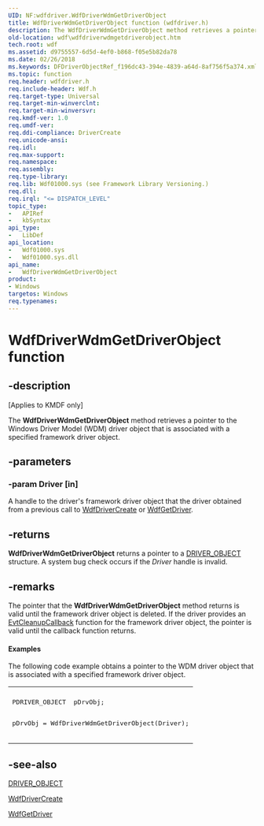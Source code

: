 ```yaml
---
UID: NF:wdfdriver.WdfDriverWdmGetDriverObject
title: WdfDriverWdmGetDriverObject function (wdfdriver.h)
description: The WdfDriverWdmGetDriverObject method retrieves a pointer to the Windows Driver Model (WDM) driver object that is associated with a specified framework driver object.
old-location: wdf\wdfdriverwdmgetdriverobject.htm
tech.root: wdf
ms.assetid: d9755557-6d5d-4ef0-b868-f05e5b82da78
ms.date: 02/26/2018
ms.keywords: DFDriverObjectRef_f196dc43-394e-4839-a64d-8af756f5a374.xml, WdfDriverWdmGetDriverObject, WdfDriverWdmGetDriverObject method, kmdf.wdfdriverwdmgetdriverobject, wdf.wdfdriverwdmgetdriverobject, wdfdriver/WdfDriverWdmGetDriverObject
ms.topic: function
req.header: wdfdriver.h
req.include-header: Wdf.h
req.target-type: Universal
req.target-min-winverclnt: 
req.target-min-winversvr: 
req.kmdf-ver: 1.0
req.umdf-ver: 
req.ddi-compliance: DriverCreate
req.unicode-ansi: 
req.idl: 
req.max-support: 
req.namespace: 
req.assembly: 
req.type-library: 
req.lib: Wdf01000.sys (see Framework Library Versioning.)
req.dll: 
req.irql: "<= DISPATCH_LEVEL"
topic_type:
-	APIRef
-	kbSyntax
api_type:
-	LibDef
api_location:
-	Wdf01000.sys
-	Wdf01000.sys.dll
api_name:
-	WdfDriverWdmGetDriverObject
product:
- Windows
targetos: Windows
req.typenames: 
---
```


# WdfDriverWdmGetDriverObject function


## -description


<p class="CCE_Message">[Applies to KMDF only]</p>

The <b>WdfDriverWdmGetDriverObject</b> method retrieves a pointer to the Windows Driver Model (WDM) driver object that is associated with a specified framework driver object.


## -parameters




### -param Driver [in]

A handle to the driver's framework driver object that the driver obtained from a previous call to <a href="https://msdn.microsoft.com/library/windows/hardware/ff547175">WdfDriverCreate</a> or <a href="https://msdn.microsoft.com/library/windows/hardware/ff547336">WdfGetDriver</a>.


## -returns



<b>WdfDriverWdmGetDriverObject</b> returns a pointer to a <a href="https://msdn.microsoft.com/library/windows/hardware/ff544174">DRIVER_OBJECT</a> structure. A system bug check occurs if the <i>Driver</i> handle is invalid.




## -remarks



The pointer that the <b>WdfDriverWdmGetDriverObject</b> method returns is valid until the framework driver object is deleted. If the driver provides an <a href="https://msdn.microsoft.com/aba2efca-7d1f-4594-af65-13356f0e3f8b">EvtCleanupCallback</a> function for the framework driver object, the pointer is valid until the callback function returns.


#### Examples

The following code example obtains a pointer to the WDM driver object that is associated with a specified framework driver object.

<div class="code"><span codelanguage=""><table>
<tr>
<th></th>
</tr>
<tr>
<td>
<pre>PDRIVER_OBJECT  pDrvObj;

pDrvObj = WdfDriverWdmGetDriverObject(Driver);</pre>
</td>
</tr>
</table></span></div>



## -see-also




<a href="https://msdn.microsoft.com/library/windows/hardware/ff544174">DRIVER_OBJECT</a>



<a href="https://msdn.microsoft.com/library/windows/hardware/ff547175">WdfDriverCreate</a>



<a href="https://msdn.microsoft.com/library/windows/hardware/ff547336">WdfGetDriver</a>
 

 

